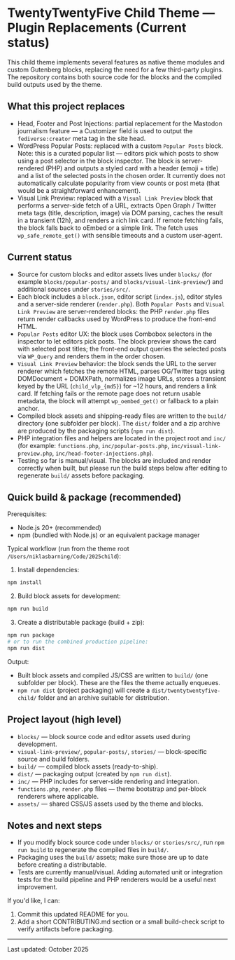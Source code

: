 # TwentyTwentyFive Child Theme — Plugin Replacements (Current status)

This child theme implements several features as native theme modules and custom Gutenberg blocks, replacing the need for a few third-party plugins. The repository contains both source code for the blocks and the compiled build outputs used by the theme.

## What this project replaces

- Head, Footer and Post Injections: partial replacement for the Mastodon journalism feature — a Customizer field is used to output the `fediverse:creator` meta tag in the site head.
- WordPress Popular Posts: replaced with a custom `Popular Posts` block. Note: this is a curated popular list — editors pick which posts to show using a post selector in the block inspector. The block is server-rendered (PHP) and outputs a styled card with a header (emoji + title) and a list of the selected posts in the chosen order. It currently does not automatically calculate popularity from view counts or post meta (that would be a straightforward enhancement).
- Visual Link Preview: replaced with a `Visual Link Preview` block that performs a server-side fetch of a URL, extracts Open Graph / Twitter meta tags (title, description, image) via DOM parsing, caches the result in a transient (12h), and renders a rich link card. If remote fetching fails, the block falls back to oEmbed or a simple link. The fetch uses `wp_safe_remote_get()` with sensible timeouts and a custom user-agent.

## Current status

- Source for custom blocks and editor assets lives under `blocks/` (for example `blocks/popular-posts/` and `blocks/visual-link-preview/`) and additional sources under `stories/src/`.
- Each block includes a `block.json`, editor script (`index.js`), editor styles and a server-side renderer (`render.php`). Both `Popular Posts` and `Visual Link Preview` are server-rendered blocks: the PHP `render.php` files return render callbacks used by WordPress to produce the front-end HTML.
- `Popular Posts` editor UX: the block uses Combobox selectors in the inspector to let editors pick posts. The block preview shows the card with selected post titles; the front-end output queries the selected posts via `WP_Query` and renders them in the order chosen.
- `Visual Link Preview` behavior: the block sends the URL to the server renderer which fetches the remote HTML, parses OG/Twitter tags using DOMDocument + DOMXPath, normalizes image URLs, stores a transient keyed by the URL (`child_vlp_{md5}`) for ~12 hours, and renders a link card. If fetching fails or the remote page does not return usable metadata, the block will attempt `wp_oembed_get()` or fallback to a plain anchor.
- Compiled block assets and shipping-ready files are written to the `build/` directory (one subfolder per block). The `dist/` folder and a zip archive are produced by the packaging scripts (`npm run dist`).
- PHP integration files and helpers are located in the project root and `inc/` (for example: `functions.php`, `inc/popular-posts.php`, `inc/visual-link-preview.php`, `inc/head-footer-injections.php`).
- Testing so far is manual/visual. The blocks are included and render correctly when built, but please run the build steps below after editing to regenerate `build/` assets before packaging.

## Quick build & package (recommended)

Prerequisites:

- Node.js 20+ (recommended)
- npm (bundled with Node.js) or an equivalent package manager

Typical workflow (run from the theme root `/Users/niklasbarning/Code/2025child`):

1. Install dependencies:

```bash
npm install
```

2. Build block assets for development:

```bash
npm run build
```

3. Create a distributable package (build + zip):

```bash
npm run package
# or to run the combined production pipeline:
npm run dist
```

Output:

- Built block assets and compiled JS/CSS are written to `build/` (one subfolder per block). These are the files the theme actually enqueues.
- `npm run dist` (project packaging) will create a `dist/twentytwentyfive-child/` folder and an archive suitable for distribution.

## Project layout (high level)

- `blocks/` — block source code and editor assets used during development.
- `visual-link-preview/`, `popular-posts/`, `stories/` — block-specific source and build folders.
- `build/` — compiled block assets (ready-to-ship).
- `dist/` — packaging output (created by `npm run dist`).
- `inc/` — PHP includes for server-side rendering and integration.
- `functions.php`, `render.php` files — theme bootstrap and per-block renderers where applicable.
- `assets/` — shared CSS/JS assets used by the theme and blocks.

## Notes and next steps

- If you modify block source code under `blocks/` or `stories/src/`, run `npm run build` to regenerate the compiled files in `build/`.
- Packaging uses the `build/` assets; make sure those are up to date before creating a distributable.
- Tests are currently manual/visual. Adding automated unit or integration tests for the build pipeline and PHP renderers would be a useful next improvement.

If you'd like, I can:

1. Commit this updated README for you.
2. Add a short CONTRIBUTING.md section or a small build-check script to verify artifacts before packaging.

---

Last updated: October 2025
